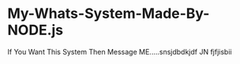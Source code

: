 # My-Whats-System-Made-By-NODE.js
If You Want This System Then Message ME.....snsjdbdkjdf JN fjfjisbii
